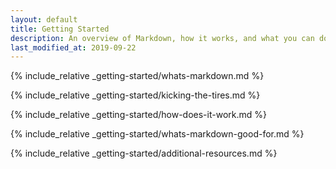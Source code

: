 ```yaml
---
layout: default
title: Getting Started
description: An overview of Markdown, how it works, and what you can do with it.
last_modified_at: 2019-09-22
---
```


{% include_relative _getting-started/whats-markdown.md %}

{% include_relative _getting-started/kicking-the-tires.md %}

{% include_relative _getting-started/how-does-it-work.md %}

{% include_relative _getting-started/whats-markdown-good-for.md %}

{% include_relative _getting-started/additional-resources.md %}
